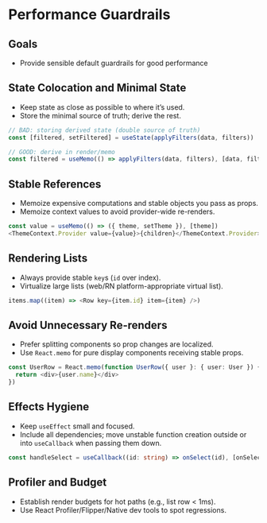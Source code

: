 # Performance Guardrails

## Goals

* Provide sensible default guardrails for good performance

## State Colocation and Minimal State

* Keep state as close as possible to where it’s used.
* Store the minimal source of truth; derive the rest.

```typescript
// BAD: storing derived state (double source of truth)
const [filtered, setFiltered] = useState(applyFilters(data, filters))

// GOOD: derive in render/memo
const filtered = useMemo(() => applyFilters(data, filters), [data, filters])
```

## Stable References

* Memoize expensive computations and stable objects you pass as props.
* Memoize context values to avoid provider-wide re-renders.

```typescript
const value = useMemo(() => ({ theme, setTheme }), [theme])
<ThemeContext.Provider value={value}>{children}</ThemeContext.Provider>
```

## Rendering Lists

* Always provide stable `key`s (`id` over index).
* Virtualize large lists (web/RN platform-appropriate virtual list).

```typescript
items.map((item) => <Row key={item.id} item={item} />)
```

## Avoid Unnecessary Re-renders

* Prefer splitting components so prop changes are localized.
* Use `React.memo` for pure display components receiving stable props.

```typescript
const UserRow = React.memo(function UserRow({ user }: { user: User }) {
  return <div>{user.name}</div>
})
```

## Effects Hygiene

* Keep `useEffect` small and focused.
* Include all dependencies; move unstable function creation outside or into
  `useCallback` when passing them down.

```typescript
const handleSelect = useCallback((id: string) => onSelect(id), [onSelect])
```

## Profiler and Budget

* Establish render budgets for hot paths (e.g., list row < 1ms).
* Use React Profiler/Flipper/Native dev tools to spot regressions.
